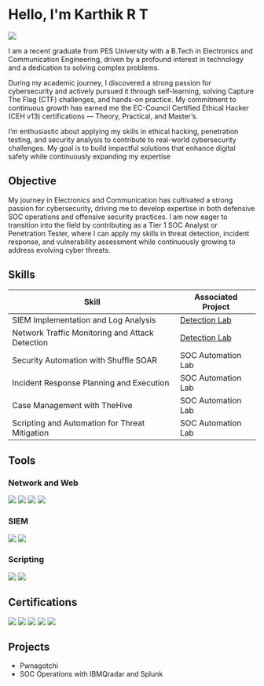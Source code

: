 # Hello, I'm Karthik R T
<a href="https://www.linkedin.com/in/karthik-r-t/"><img src="https://img.shields.io/badge/-LinkedIn-0072b1?&style=for-the-badge&logo=linkedin&logoColor=white" /></a>

I am a recent graduate from PES University with a B.Tech in Electronics and Communication Engineering, driven by a profound interest in technology and a dedication to solving complex problems.

During my academic journey, I discovered a strong passion for cybersecurity and actively pursued it through self-learning, solving Capture The Flag (CTF) challenges, and hands-on practice. My commitment to continuous growth has earned me the EC-Council Certified Ethical Hacker (CEH v13) certifications — Theory, Practical, and Master’s.

I’m enthusiastic about applying my skills in ethical hacking, penetration testing, and security analysis to contribute to real-world cybersecurity challenges. My goal is to build impactful solutions that enhance digital safety while continuously expanding my expertise

## Objective

My journey in Electronics and Communication has cultivated a strong passion for cybersecurity, driving me to develop expertise in both defensive SOC operations and offensive security practices. I am now eager to transition into the field by contributing as a Tier 1 SOC Analyst or Penetration Tester, where I can apply my skills in threat detection, incident response, and vulnerability assessment while continuously growing to address evolving cyber threats.

## Skills

| Skill                                         | Associated Project         |
|-----------------------------------------------|----------------------------|
| SIEM Implementation and Log Analysis          | <a href="https://google.com">Detection Lab</a>|
| Network Traffic Monitoring and Attack Detection | <a href="https://google.com">Detection Lab</a>|
| Security Automation with Shuffle SOAR         | SOC Automation Lab|
| Incident Response Planning and Execution      | SOC Automation Lab|
| Case Management with TheHive                  | SOC Automation Lab|
| Scripting and Automation for Threat Mitigation | SOC Automation Lab|

## Tools

### Network and Web
<div>
    <img src="https://img.shields.io/badge/-Wireshark-1679A7?&style=for-the-badge&logo=Wireshark&logoColor=white" />
    <img src="https://img.shields.io/badge/-BurpSuite-EF3B2D?&style=for-the-badge&logo=BurpSuite&logoColor=white" />
    <img src="https://img.shields.io/badge/-Metasploit-005571?&style=for-the-badge&logo=Metasploit&logoColor=white" />
    <img src="https://img.shields.io/badge/-Snort-000000?&style=for-the-badge&logo=Snort&logoColor=white" />
</div>


### SIEM
<div>
    <img src="https://img.shields.io/badge/-IBM_Qradar-0078D4?&style=for-the-badge&logo=ibm&logoColor=white" />
    <img src="https://img.shields.io/badge/-Splunk-000000?&style=for-the-badge&logo=Splunk&logoColor=white" />
<!--     <img src="https://img.shields.io/badge/-Elastic-005571?&style=for-the-badge&logo=Elastic&logoColor=white" /> -->
</div>

### Scripting
<div>
    <img src="https://img.shields.io/badge/-Python-1679A7?&style=for-the-badge&logo=Python&logoColor=white" />
    <img src="https://img.shields.io/badge/-Bash-000000?&style=for-the-badge&logo=shell&logoColor=white" />
</div>

## Certifications
<div>
<img src="https://img.shields.io/badge/-Security%2B-FF0000?&style=for-the-badge&logo=CompTIA&logoColor=white" />
<img src="https://img.shields.io/badge/-Network%2B-007ACC?&style=for-the-badge&logo=CompTIA&logoColor=white" />
<img src="https://img.shields.io/badge/-A%2B-4D4D4D?&style=for-the-badge&logo=CompTIA&logoColor=white" />
<img src="https://img.shields.io/badge/-CDSA-006400?&style=for-the-badge&logoColor=white" />
<img src="https://img.shields.io/badge/-CCD-000080?&style=for-the-badge&logoColor=white" />
</div>

## Projects
- Pwnagotchi
- SOC Operations with IBMQradar and Splunk

